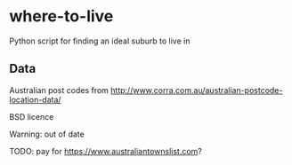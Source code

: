 # where-to-live
Python script for finding an ideal suburb to live in

## Data
Australian post codes from http://www.corra.com.au/australian-postcode-location-data/

BSD licence

Warning: out of date

TODO: pay for https://www.australiantownslist.com?